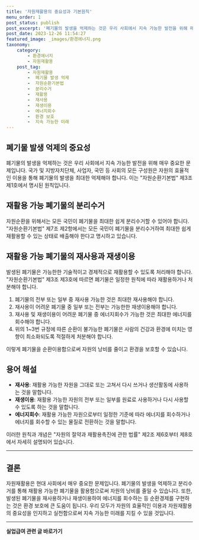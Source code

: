 ```yaml
---
title: '자원재활용의 중요성과 기본원칙'
menu_order: 1
post_status: publish
post_excerpt: '폐기물의 발생을 억제하는 것은 우리 사회에서 지속 가능한 발전을 위해 매우 중요한 문제입니다. 국가 및 지방자치단체, 사업자, 국민 등 사회의 모든 구성원은 자원의 효율적인 이용을 통해 폐기물의 발생을 최대한 억제해야 합니다. 이는  자원순환기본법  제3조 제1호에서 명시된 원칙입니다.'
post_date: 2023-12-26 11:54:27
featured_image: _images/환경에너지.png
taxonomy:
    category:
        - 환경에너지
        - 자원재활용
    post_tag:
        - 자원재활용
        -  폐기물 발생 억제
        -  자원순환기본법
        -  분리수거
        -  재활용
        -  재사용
        -  재생이용
        -  에너지회수
        -  환경 보호
        -  지속 가능한 미래
---
```



## 폐기물 발생 억제의 중요성

폐기물의 발생을 억제하는 것은 우리 사회에서 지속 가능한 발전을 위해 매우 중요한 문제입니다. 국가 및 지방자치단체, 사업자, 국민 등 사회의 모든 구성원은 자원의 효율적인 이용을 통해 폐기물의 발생을 최대한 억제해야 합니다. 이는 "자원순환기본법" 제3조 제1호에서 명시된 원칙입니다.

## 재활용 가능 폐기물의 분리수거

자원순환을 위해서는 모든 국민이 폐기물을 최대한 쉽게 분리수거할 수 있어야 합니다. "자원순환기본법" 제7조 제2항에서는 모든 국민이 폐기물을 분리수거하여 최대한 쉽게 재활용할 수 있는 상태로 배출해야 한다고 명시하고 있습니다.

## 재활용 가능 폐기물의 재사용과 재생이용

발생된 폐기물은 가능한한 기술적이고 경제적으로 재활용할 수 있도록 처리해야 합니다. "자원순환기본법" 제3조 제3호에 따르면 폐기물은 일정한 원칙에 따라 재활용하거나 처분해야 합니다.

1. 폐기물의 전부 또는 일부 중 재사용 가능한 것은 최대한 재사용해야 합니다.
2. 재사용이 어려운 폐기물 중 일부 또는 전부는 가능한한 재생이용해야 합니다.
3. 재사용 및 재생이용이 어려운 폐기물 중 에너지회수가 가능한 것은 최대한 에너지를 회수해야 합니다.
4. 위의 1~3번 규정에 따른 순환이 불가능한 폐기물은 사람의 건강과 환경에 미치는 영향이 최소화되도록 적절하게 처분해야 합니다.

이렇게 폐기물을 순환이용함으로써 자원의 낭비를 줄이고 환경을 보호할 수 있습니다.

## 용어 해설

- **재사용**: 재활용 가능한 자원을 그대로 또는 고쳐서 다시 쓰거나 생산활동에 사용하는 것을 말합니다.
- **재생이용**: 재활용 가능한 자원의 전부 또는 일부를 원료로 사용하거나 다시 사용할 수 있도록 하는 것을 말합니다.
- **에너지회수**: 재활용 가능한 자원으로부터 일정한 기준에 따라 에너지를 회수하거나 에너지를 회수할 수 있는 물질로 전환하는 것을 말합니다.

이러한 원칙과 개념은 "자원의 절약과 재활용촉진에 관한 법률" 제2조 제6호부터 제8호에서 자세히 설명되어 있습니다.

---

## 결론

자원재활용은 현대 사회에서 매우 중요한 문제입니다. 폐기물의 발생을 억제하고 분리수거를 통해 재활용 가능한 폐기물을 활용함으로써 자원의 낭비를 줄일 수 있습니다. 또한, 발생된 폐기물을 재사용하거나 재생이용하여 에너지를 회수하는 등 순환경제를 구현하는 것은 환경 보호에 큰 도움이 됩니다. 우리 모두가 자원의 효율적인 이용과 자원재활용의 중요성을 인지하고 실천함으로써 지속 가능한 미래를 지킬 수 있을 것입니다.
<!-- wp:separator -->
<hr class="wp-block-separator has-alpha-channel-opacity"/>
<!-- /wp:separator -->

<!-- wp:group {"backgroundColor":"base","layout":{"type":"constrained"}} -->
<div class="wp-block-group has-base-background-color has-background"><!-- wp:paragraph {"align":"center","fontSize":"medium"} -->
<p class="has-text-align-center has-large-font-size"><strong>실업급여 관련 글 바로가기</strong></p>
<!-- /wp:paragraph -->


<!-- wp:latest-posts
{"categories":[{"id":10977,"count":19,"description":"","link":"https://uknowlaw.com/category/%ec%8b%a4%ec%97%85%ea%b8%89%ec%97%ac/","name":"실업급여","slug":"실업급여","taxonomy":"category","parent":0,"meta":[],"_links":{"self":[{"href":"https://uknowlaw.com/wp-json/wp/v2/categories/10977"}],"collection":[{"href":"https://uknowlaw.com/wp-json/wp/v2/categories"}],"about":[{"href":"https://uknowlaw.com/wp-json/wp/v2/taxonomies/category"}],"wp:post_type":[{"href":"https://uknowlaw.com/wp-json/wp/v2/posts?categories=10977"}],"curies":[{"name":"wp","href":"https://api.w.org/{rel}","templated":true}]}}],"postsToShow":100,"excerptLength":28,"postLayout":"grid","columns":2,"featuredImageAlign":"left","featuredImageSizeSlug":"large","fontSize":"small"} /--></div>
<!-- /wp:group -->